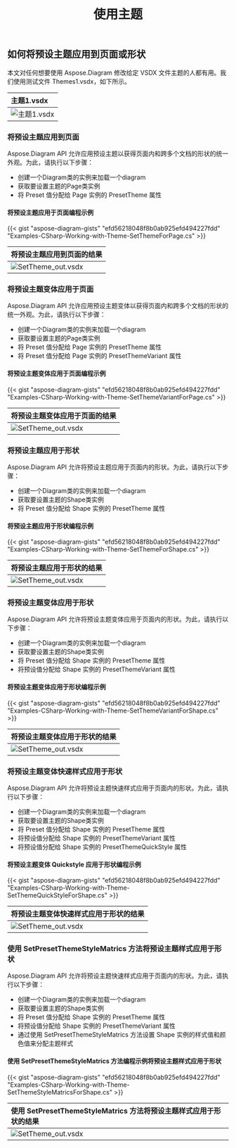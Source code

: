 ﻿---
title: 使用主题
type: docs
weight: 265
url: /zh/net/working-with-themes/
description: 本节介绍如何将预设主题应用到页面或带有 Aspose.Diagram 的形状。
---
## **如何将预设主题应用到页面或形状**
本文对任何想要使用 Aspose.Diagram 修改给定 VSDX 文件主题的人都有用。我们使用测试文件 Themes1.vsdx，如下所示。

|**主题1.vsdx**|
|:- |
|![主题1.vsdx](theme1.png)|

### **将预设主题应用到页面**
Aspose.Diagram API 允许应用预设主题以获得页面内和跨多个文档的形状的统一外观。为此，请执行以下步骤：

- 创建一个Diagram类的实例来加载一个diagram
- 获取要设置主题的Page类实例
- 将 Preset 值分配给 Page 实例的 PresetTheme 属性
#### **将预设主题应用于页面编程示例**
{{< gist "aspose-diagram-gists" "efd56218048f8b0ab925efd494227fdd" "Examples-CSharp-Working-with-Theme-SetThemeForPage.cs" >}}

|**将预设主题应用到页面的结果**|
|:- |
|![SetTheme_out.vsdx](theme2.png)|

### **将预设主题变体应用于页面**

Aspose.Diagram API 允许应用预设主题变体以获得页面内和跨多个文档的形状的统一外观。为此，请执行以下步骤：

- 创建一个Diagram类的实例来加载一个diagram
- 获取要设置主题的Page类实例
- 将 Preset 值分配给 Page 实例的 PresetTheme 属性
- 将 Preset 值分配给 Page 实例的 PresetThemeVariant 属性

#### **将预设主题变体应用于页面编程示例**

{{< gist "aspose-diagram-gists" "efd56218048f8b0ab925efd494227fdd" "Examples-CSharp-Working-with-Theme-SetThemeVariantForPage.cs" >}}

|**将预设主题变体应用于页面的结果**|
|:- |
|![SetTheme_out.vsdx](theme3.png)|

### **将预设主题应用于形状**

Aspose.Diagram API 允许将预设主题应用于页面内的形状。为此，请执行以下步骤：

- 创建一个Diagram类的实例来加载一个diagram
- 获取要设置主题的Shape类实例
- 将 Preset 值分配给 Shape 实例的 PresetTheme 属性

#### **将预设主题应用于形状编程示例**

{{< gist "aspose-diagram-gists" "efd56218048f8b0ab925efd494227fdd" "Examples-CSharp-Working-with-Theme-SetThemeForShape.cs" >}}

|**将预设主题应用于形状的结果**|
|:- |
|![SetTheme_out.vsdx](theme4.png)|

### **将预设主题变体应用于形状**

Aspose.Diagram API 允许将预设主题变体应用于页面内的形状。为此，请执行以下步骤：

- 创建一个Diagram类的实例来加载一个diagram
- 获取要设置主题的Shape类实例
- 将 Preset 值分配给 Shape 实例的 PresetTheme 属性
- 将预设值分配给 Shape 实例的 PresetThemeVariant 属性

#### **将预设主题变体应用于形状编程示例**

{{< gist "aspose-diagram-gists" "efd56218048f8b0ab925efd494227fdd" "Examples-CSharp-Working-with-Theme-SetThemeVariantForShape.cs" >}}

|**将预设主题变体应用于形状的结果**|
|:- |
|![SetTheme_out.vsdx](theme5.png)|

### **将预设主题变体快速样式应用于形状**

Aspose.Diagram API 允许将预设主题快速样式应用于页面内的形状。为此，请执行以下步骤：

- 创建一个Diagram类的实例来加载一个diagram
- 获取要设置主题的Shape类实例
- 将 Preset 值分配给 Shape 实例的 PresetTheme 属性
- 将预设值分配给 Shape 实例的 PresetThemeVariant 属性
- 将预设值分配给 Shape 实例的 PresetThemeQuickStyle 属性

#### **将预设主题变体 Quickstyle 应用于形状编程示例**

{{< gist "aspose-diagram-gists" "efd56218048f8b0ab925efd494227fdd" "Examples-CSharp-Working-with-Theme-SetThemeQuickStyleForShape.cs" >}}

|**将预设主题变体快速样式应用于形状的结果**|
|:- |
|![SetTheme_out.vsdx](theme6.png)|

### **使用 SetPresetThemeStyleMatrics 方法将预设主题样式应用于形状**

Aspose.Diagram API 允许将预设主题快速样式应用于页面内的形状。为此，请执行以下步骤：

- 创建一个Diagram类的实例来加载一个diagram
- 获取要设置主题的Shape类实例
- 将 Preset 值分配给 Shape 实例的 PresetTheme 属性
- 将预设值分配给 Shape 实例的 PresetThemeVariant 属性
- 通过使用 SetPresetThemeStyleMatrics 方法设置 Shape 实例的样式值和颜色值来分配主题样式

#### **使用 SetPresetThemeStyleMatrics 方法编程示例将预设主题样式应用于形状**

{{< gist "aspose-diagram-gists" "efd56218048f8b0ab925efd494227fdd" "Examples-CSharp-Working-with-Theme-SetThemeStyleMatricsForShape.cs" >}}

|**使用 SetPresetThemeStyleMatrics 方法将预设主题样式应用于形状的结果**|
|:- |
|![SetTheme_out.vsdx](theme7.png)|
